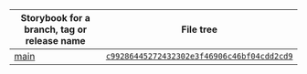 | Storybook for a branch, tag or release name | File tree |
| ---------------------------                 | --------- |
| [main](https://boonya.github.io/cra/main) | [`c99286445272432302e3f46906c46bf04cdd2cd9`](https://github.com/boonya/cra/tree/c99286445272432302e3f46906c46bf04cdd2cd9) |
